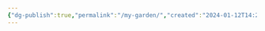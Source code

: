 ```yaml
---
{"dg-publish":true,"permalink":"/my-garden/","created":"2024-01-12T14:22:31.947-05:00","updated":"2024-01-12T22:51:05.955-05:00"}
---
```


